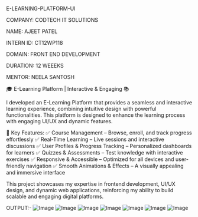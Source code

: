 E-LEARNING-PLATFORM-UI

COMPANY: CODTECH IT SOLUTIONS

NAME: AJEET PATEL

INTERN ID: CT12WP118

DOMAIN: FRONT END DEVELOPMENT

DURATION: 12 WEEEKS

MENTOR: NEELA SANTOSH

🎓 E-Learning Platform | Interactive & Engaging 📚

I developed an E-Learning Platform that provides a seamless and interactive learning experience, combining intuitive design with powerful functionalities. This platform is designed to enhance the learning process with engaging UI/UX and dynamic features.

🌟 Key Features:
✅ Course Management – Browse, enroll, and track progress effortlessly
✅ Real-Time Learning – Live sessions and interactive discussions
✅ User Profiles & Progress Tracking – Personalized dashboards for learners
✅ Quizzes & Assessments – Test knowledge with interactive exercises
✅ Responsive & Accessible – Optimized for all devices and user-friendly navigation
✅ Smooth Animations & Effects – A visually appealing and immersive interface

This project showcases my expertise in frontend development, UI/UX design, and dynamic web applications, reinforcing my ability to build scalable and engaging digital platforms.

OUTPUT:-
![Image](https://github.com/user-attachments/assets/0df9aa54-b9ef-4ed4-8114-2056cf3f11b3)
![Image](https://github.com/user-attachments/assets/9250a4f0-704d-45e0-9a8f-c8d68d22c8dc)
![Image](https://github.com/user-attachments/assets/d8a8159f-a508-414e-91a4-7553c7f4020a)
![Image](https://github.com/user-attachments/assets/d46bbf35-508e-4594-986a-bc34226ab3ee)
![Image](https://github.com/user-attachments/assets/35d48570-a736-4d13-b60f-4ee67cc4d923)
![Image](https://github.com/user-attachments/assets/e26a47bc-b822-4831-916d-4dd88a94b0ab)
![Image](https://github.com/user-attachments/assets/1f180417-6a3c-4cca-ae78-dd6fe0c01d45)
